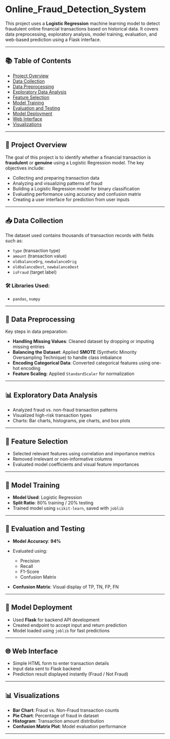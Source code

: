 # Online_Fraud_Detection_System

This project uses a **Logistic Regression** machine learning model to detect fraudulent online financial transactions based on historical data. It covers data preprocessing, exploratory analysis, model training, evaluation, and web-based prediction using a Flask interface.

---

## 📚 Table of Contents

- [Project Overview](#project-overview)  
- [Data Collection](#data-collection)  
- [Data Preprocessing](#data-preprocessing)  
- [Exploratory Data Analysis](#exploratory-data-analysis)  
- [Feature Selection](#feature-selection)  
- [Model Training](#model-training)  
- [Evaluation and Testing](#evaluation-and-testing)  
- [Model Deployment](#model-deployment)  
- [Web Interface](#web-interface)  
- [Visualizations](#visualizations)

---

## 📌 Project Overview

The goal of this project is to identify whether a financial transaction is **fraudulent** or **genuine** using a Logistic Regression model. The key objectives include:

- Collecting and preparing transaction data  
- Analyzing and visualizing patterns of fraud  
- Building a Logistic Regression model for binary classification  
- Evaluating performance using accuracy and confusion matrix  
- Creating a user interface for prediction from user inputs

---

## 📥 Data Collection

The dataset used contains thousands of transaction records with fields such as:

- `type` (transaction type)  
- `amount` (transaction value)  
- `oldbalanceOrg`, `newbalanceOrig`  
- `oldbalanceDest`, `newbalanceDest`  
- `isFraud` (target label)

### 🛠 Libraries Used:
- `pandas`, `numpy`

---

## 🧹 Data Preprocessing

Key steps in data preparation:

- **Handling Missing Values**: Cleaned dataset by dropping or imputing missing entries  
- **Balancing the Dataset**: Applied **SMOTE** (Synthetic Minority Oversampling Technique) to handle class imbalance  
- **Encoding Categorical Data**: Converted categorical features using one-hot encoding  
- **Feature Scaling**: Applied `StandardScaler` for normalization

---

## 📊 Exploratory Data Analysis

- Analyzed fraud vs. non-fraud transaction patterns  
- Visualized high-risk transaction types  
- Charts: Bar charts, histograms, pie charts, and box plots

---

## 🎯 Feature Selection

- Selected relevant features using correlation and importance metrics  
- Removed irrelevant or non-informative columns  
- Evaluated model coefficients and visual feature importances

---

## 🧠 Model Training

- **Model Used**: Logistic Regression  
- **Split Ratio**: 80% training / 20% testing  
- Trained model using `scikit-learn`, saved with `joblib`  

---

## 🧪 Evaluation and Testing

- **Model Accuracy**: **94%**  
- Evaluated using:
  - Precision  
  - Recall  
  - F1-Score  
  - Confusion Matrix

- **Confusion Matrix**: Visual display of TP, TN, FP, FN

---

## 🚀 Model Deployment

- Used **Flask** for backend API development  
- Created endpoint to accept input and return prediction  
- Model loaded using `joblib` for fast predictions

---

## 🌐 Web Interface

- Simple HTML form to enter transaction details  
- Input data sent to Flask backend  
- Prediction result displayed instantly (Fraud / Not Fraud)

---

## 📊 Visualizations

- **Bar Chart**: Fraud vs. Non-Fraud transaction counts  
- **Pie Chart**: Percentage of fraud in dataset  
- **Histogram**: Transaction amount distribution  
- **Confusion Matrix Plot**: Model evaluation performance

---

